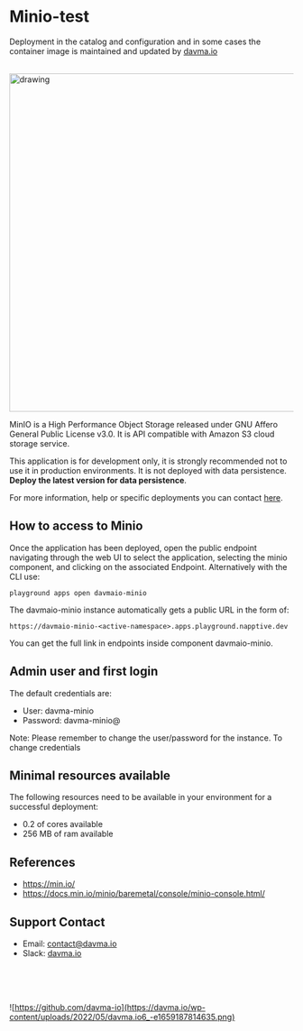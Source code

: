 # Minio-test

Deployment in the catalog and configuration and in some cases the container image is maintained and updated by [davma.io](mailto:contact@davma.io)

</br>

<img src="https://blog.min.io/content/images/2021/04/console_header--2-.png" alt="drawing" width="600"/>

MinIO is a High Performance Object Storage released under GNU Affero General Public License v3.0. It is API compatible with Amazon S3 cloud storage service.

<!-- [![Update Grafana in to Napptive Playground](https://github.com/davma-io-templates/napptive-template/actions/workflows/grafana-actions.yml/badge.svg)](https://github.com/davma-io-templates/napptive-template/actions/workflows/grafana-actions.yml) -->

This application is for development only, it is strongly recommended not to use it in production environments. It is not deployed with data persistence. __Deploy the latest version for data persistence__. 

For more information, help or specific deployments you can contact [here](mailto:contact@davma.io).


## How to access to Minio

Once the application has been deployed, open the public endpoint navigating through the web UI to select the application, selecting the minio component, and clicking on the associated Endpoint. Alternatively with the CLI use:

```
playground apps open davmaio-minio
```

The davmaio-minio instance automatically gets a public URL in the form of:
```
https://davmaio-minio-<active-namespace>.apps.playground.napptive.dev
```
You can get the full link in endpoints inside component davmaio-minio.

## Admin user and first login
The default credentials are:
- User: davma-minio
- Password: davma-minio@

Note: Please remember to change the user/password for the instance. To change credentials

## Minimal resources available
The following resources need to be available in your environment for a successful deployment:
- 0.2 of cores available
- 256 MB of ram available

## References
* https://min.io/
* https://docs.min.io/minio/baremetal/console/minio-console.html/

## Support Contact

- Email: [contact@davma.io](mailto:contact@davma.io)
- Slack: [davma.io](https://join.slack.com/t/davmaioespacio/shared_invite/zt-1ad2hnzn6-DdMBvCaOPozfVAHhzvlSVQ)

</br>
</br>
</br>

![https://github.com/davma-io](https://davma.io/wp-content/uploads/2022/05/davma.io6_-e1659187814635.png)
</br>
</br>
</br>